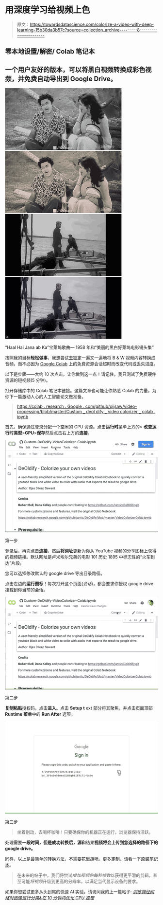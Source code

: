 # 用深度学习给视频上色

> 原文：<https://towardsdatascience.com/colorize-a-video-with-deep-learning-15b30da3b57c?source=collection_archive---------8----------------------->

## 零本地设置/解密/ Colab 笔记本

## 一个用户友好的版本，可以将黑白视频转换成彩色视频，并免费自动导出到 Google Drive。

![](img/54c32717b5f15c3601b038dfcf03ec90.png)![](img/51da681131fb02f9c6ed5ffff2d57a7b.png)![](img/919f6c2c2332275130ae38e5d510e9c7.png)![](img/c3515e9f413b897159851be19aada406.png)

“Haal Hai Jana ab Ka”宝莱坞歌曲— 1958 年和“美丽的黑白好莱坞电影镜头集”

按照我的目标**轻松做事**，我想尝试[去锁定](https://github.com/jantic/DeOldify)一遍又一遍地将 B & W 视频内容转换成音频，而不必因为 [Google Colab](https://colab.research.google.com/notebooks/intro.ipynb#recent=true) 上的免费资源会话超时而改变代码或丢失进度。

以下是步骤——大约 10 次点击，让你做到这一点！请记住，我只测试了免费硬件资源的短视频(5 分钟)。

打开存储库中的 Colab 笔记本链接。这篇文章也可能让你熟悉 Colab 的力量，为你下一篇激动人心的人工智能论文做准备。

> [https://colab . research . Google . com/github/ojjsaw/video-processing/blob/master/Custom _ deol dify _ video colorizer _ colab . ipynb](https://colab.research.google.com/github/ojjsaw/video-processing/blob/master/Custom_DeOldify_VideoColorizer_Colab.ipynb)

首先，确保通过登录分配一个空闲的 GPU 资源。点击**运行时**菜单上方的> **改变运行时类型**>**GPU**>**保存**然后点击右上方的**连接**。

![](img/a701e92ee9cdcf9e89bf3f7bac89cd48.png)

第一步

登录后，再次点击**连接**，然后**将网址**更新为你从 YouTube 视频的分享图标上获得的视频链接。默认网址是卢米埃尔兄弟的电影 101 历史 1895 中标志性的“火车到达”片段。

您可以选择修改默认的 google drive 导出目录路径。

点击左边的**运行图标**！每次打开这个页面(*会话*)，都会要求你授权 google drive 挂载到你当前的会话。

![](img/afc65046f28e2664356fcfb063b08d1f.png)

第二步

**复制粘贴**授权码，点击**进入**。点击 **Setup t** ext 部分将其聚焦，并点击页面顶部 **Runtime** **菜单**中的 **Run After** 选项。

![](img/0ab8af04a6f0fe5b1eef561bbd516c5c.png)

第三步

> 坐着别动，去喝杯咖啡！只要确保你的机器正在运行，浏览器保持活跃。

处理需要**一段时间，但是成功转换后，**源**和**结果**视频将会上传到您选择的路径下的 google drive。**

同样，以上是最简单的转换方法，不需要花里胡哨。更多定制，请看一下[原装笔记本](https://colab.research.google.com/github/jantic/DeOldify/blob/master/VideoColorizerColab.ipynb)。

> 在未来的帖子中，我们将尝试*增加视频的每秒帧数*以获得更平滑的剪辑，甚至可能*将视频*升级到更高的分辨率，以满足当代显示设备的要求。

如果你想尝试更多从头到尾的快速 AI 实验，请访问我的上一篇帖子: [*训练神经网络对图像进行分类&在 10 分钟内优化 CPU 推理*](/train-a-neural-network-to-classify-images-and-openvino-cpu-inferencing-in-10mins-22ec868b4d1b)